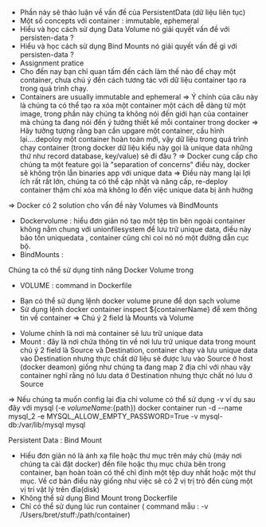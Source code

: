 - Phần này sẽ thảo luận về vấn đề của PersistentData (dữ liệu liên tục)
- Một số concepts với container : immutable, ephemeral
- Hiểu và học cách sử dụng Data Volume nó giải quyết vấn đề  với persisten-data  ?
- Hiểu và học cách sử dụng Bind Mounts nó giải quyết vấn đề gì với persisten-data ?
- Assignment pratice
- Cho đến nay bạn chỉ quan tấm đến cách làm thế nào để chạy một container, chưa chú ý đến cách tương tác với dữ liệu container tạo ra trong quá trình chạy.
- Containers are usually immutable and ephemeral
=> Ý chính của câu này là chúng ta có thể tạo ra xóa một container một cách dễ dàng từ một image, trong phần này chúng ta không nói đến giới hạn của container mà chúng ta đang nói đến ý tưởng thiết kế mỗi container trong docker
=> Hãy tưởng tượng rằng bạn cần upgare một container, cấu hình lại....depoloy một container hoàn toàn mới, vậy dữ liệu trong quá trình chạy container (trong docker dữ liệu kiểu này gọi là unique data những thứ như record database, key/value) sẽ đi đâu ?
=> Docker cung cấp cho chúng ta một feature gọi là "separation of concerns" điều này, docker sẽ không trộn lẫn binaries app với unique data
=> Điều này mang lại lợi ích rất rất lớn, chúng ta có thể cập nhật và nâng cấp, re-deploy container thậm chí xóa mà không lo đến việc unique data bị ảnh hưởng

=> Docker có 2 solution cho vấn đề này Volumes và BindMounts
+ Dockervolume : hiểu đơn giản nó tạo một tệp tin bên ngoài container không nằm chung với unionfilesystem để lưu trữ unique data, điều này bảo tồn uniquedata , container cũng chỉ coi nó nó một đường dẫn cục bộ.
+ BindMounts : 
































Chúng ta có thể sử dụng tính năng  Docker Volume trong 
+ VOLUME : command in Dockerfile

- Bạn có thể sử  dụng lệnh docker volume prune để dọn sạch volume 
- Sử dụng lệnh docker container inspect ${containerName} để xem thông tin về container 
=> Chú ý 2 field là Mounts và Volume
+ Volume chính là nơi mà container sẽ lưu trữ unique data
+ Mount : đây là nơi chứa thông tin về nơi  lưu trữ unique data trong mount chú ý 2 field là Source và Destination, container chạy và lưu unique data vào Destination nhưng thực chất dữ liệu sẽ được lưu vào Source ở host (docker deamon) giống như chúng ta đang map 2 địa chỉ với nhau vậy container nghĩ rằng nó lưu data ở Destination nhưng thực chất nó lưu ở Source

=> Nếu chúng ta muốn config lại địa chỉ volume có thể sử dụng -v ví dụ sau đây với mysql (-e ${volumeName}:${path})
docker container run -d --name mysql_2 -e MYSQL_ALLOW_EMPTY_PASSWORD=True -v mysql-db:/var/lib/mysql mysql























Persistent Data : Bind Mount
+ Hiểu đơn giản nó là ánh xạ file hoặc thư mục trên máy chủ (máy nơi chúng ta cài đặt docker) đến file hoặc thụ mục chứa bên trong container, bạn hoàn toàn có thể chỉ định một tệp duy nhất hoặc một thư mục. Về cơ bản điều này giống như việc sẽ có 2 vị trị trỏ đến cùng một vị trí vật lý trên đĩa(disk)
+ Không thể sử dụng Bind Mount trong Dockerfile
+ Chỉ có thể sử dụng lúc run container
( command mẫu : -v /Users/bret/stuff:/path/container)